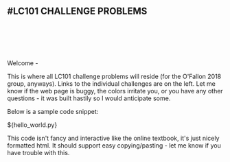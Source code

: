 #LC101 CHALLENGE PROBLEMS
---
<br>
<br>
<br>
<br>

Welcome -

This is where all LC101 challenge problems will reside (for the O'Fallon 2018 group, anyways). Links to the individual challenges are on the left. Let me know if the web page is buggy, the colors irritate you, or you have any other questions - it was built hastily so I would anticipate some.

Below is a sample code snippet:

${hello_world.py}

This code isn't fancy and interactive like the online textbook, it's just nicely formatted html. It should support easy copying/pasting - let me know if you have trouble with this.



